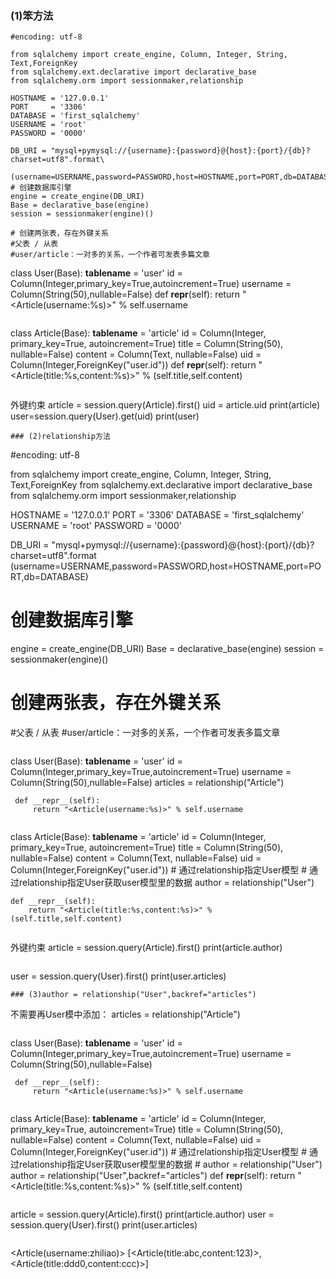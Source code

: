 ### (1)笨方法
```
#encoding: utf-8

from sqlalchemy import create_engine, Column, Integer, String, Text,ForeignKey
from sqlalchemy.ext.declarative import declarative_base
from sqlalchemy.orm import sessionmaker,relationship

HOSTNAME = '127.0.0.1'
PORT     = '3306'
DATABASE = 'first_sqlalchemy'
USERNAME = 'root'
PASSWORD = '0000'

DB_URI = "mysql+pymysql://{username}:{password}@{host}:{port}/{db}?charset=utf8".format\
    (username=USERNAME,password=PASSWORD,host=HOSTNAME,port=PORT,db=DATABASE)
# 创建数据库引擎
engine = create_engine(DB_URI)
Base = declarative_base(engine)
session = sessionmaker(engine)()

# 创建两张表，存在外键关系
#父表 / 从表
#user/article：一对多的关系，一个作者可发表多篇文章
```
class User(Base):
     __tablename__ = 'user'
     id = Column(Integer,primary_key=True,autoincrement=True)
     username = Column(String(50),nullable=False)
     def __repr__(self):
         return "<Article(username:%s)>" % self.username
```
```
class Article(Base):
    __tablename__ = 'article'
    id = Column(Integer, primary_key=True, autoincrement=True)
    title = Column(String(50), nullable=False)
    content = Column(Text, nullable=False)
    uid = Column(Integer,ForeignKey("user.id"))
    def __repr__(self):
        return "<Article(title:%s,content:%s)>" % (self.title,self.content)
```
```
外键约束
article = session.query(Article).first()
uid = article.uid
print(article)
user=session.query(User).get(uid)
print(user)
```
### (2)relationship方法
```
#encoding: utf-8

from sqlalchemy import create_engine, Column, Integer, String, Text,ForeignKey
from sqlalchemy.ext.declarative import declarative_base
from sqlalchemy.orm import sessionmaker,relationship

HOSTNAME = '127.0.0.1'
PORT     = '3306'
DATABASE = 'first_sqlalchemy'
USERNAME = 'root'
PASSWORD = '0000'

DB_URI = "mysql+pymysql://{username}:{password}@{host}:{port}/{db}?charset=utf8".format\
    (username=USERNAME,password=PASSWORD,host=HOSTNAME,port=PORT,db=DATABASE)
# 创建数据库引擎
engine = create_engine(DB_URI)
Base = declarative_base(engine)
session = sessionmaker(engine)()

# 创建两张表，存在外键关系
#父表 / 从表
#user/article：一对多的关系，一个作者可发表多篇文章
```
```
class User(Base):
     __tablename__ = 'user'
     id = Column(Integer,primary_key=True,autoincrement=True)
     username = Column(String(50),nullable=False)
     articles = relationship("Article")

     def __repr__(self):
         return "<Article(username:%s)>" % self.username
```
```
class Article(Base):
    __tablename__ = 'article'
    id = Column(Integer, primary_key=True, autoincrement=True)
    title = Column(String(50), nullable=False)
    content = Column(Text, nullable=False)
    uid = Column(Integer,ForeignKey("user.id"))
    # 通过relationship指定User模型
    # 通过relationship指定User获取user模型里的数据
    author = relationship("User")

    def __repr__(self):
        return "<Article(title:%s,content:%s)>" % (self.title,self.content)
```
```
外键约束
article = session.query(Article).first()
print(article.author)
```
```
user = session.query(User).first()
print(user.articles)
```
### (3)author = relationship("User",backref="articles")
```
不需要再User模中添加： articles = relationship("Article")
```
```
class User(Base):
     __tablename__ = 'user'
     id = Column(Integer,primary_key=True,autoincrement=True)
     username = Column(String(50),nullable=False)


     def __repr__(self):
         return "<Article(username:%s)>" % self.username
```
```
class Article(Base):
    __tablename__ = 'article'
    id = Column(Integer, primary_key=True, autoincrement=True)
    title = Column(String(50), nullable=False)
    content = Column(Text, nullable=False)
    uid = Column(Integer,ForeignKey("user.id"))
    # 通过relationship指定User模型
    # 通过relationship指定User获取user模型里的数据
    # author = relationship("User")
    author = relationship("User",backref="articles")
    def __repr__(self):
        return "<Article(title:%s,content:%s)>" % (self.title,self.content)
```
```
article = session.query(Article).first()
print(article.author)
user = session.query(User).first()
print(user.articles)
```
```
<Article(username:zhiliao)>
[<Article(title:abc,content:123)>, <Article(title:ddd0,content:ccc)>]
```
